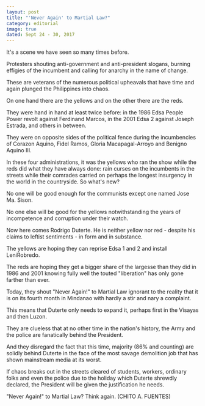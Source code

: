 ```yaml
---
layout: post
title: "'Never Again' to Martial Law?"
category: editorial
image: true
dated: Sept 24 - 30, 2017
---
```


It's a scene we have seen so many times before.

Protesters shouting anti-government and anti-president slogans, burning effigies of the incumbent and calling for anarchy in the name of change.

These are veterans of the numerous political upheavals that have time and again plunged the Philippines into chaos.

On one hand there are the yellows and on the other there are the reds.

They were hand in hand at least twice before: in the 1986 Edsa People Power revolt against Ferdinand Marcos, in the 2001 Edsa 2 against Joseph Estrada, and others in between.

They were on opposite sides of the political fence during the incumbencies of Corazon Aquino, Fidel Ramos, Gloria Macapagal-Arroyo and Benigno Aquino III. 

In these four administrations, it was the yellows who ran the show while the reds did what they have always done: rain curses on the incumbents in the streets while their comrades carried on perhaps the longest insurgency in the world in the countryside.
So what's new?

No one will be good enough for the communists except one named Jose Ma. Sison.

No one else will be good for the yellows notwithstanding the years of incompetence and corruption under their watch.

Now here comes Rodrigo Duterte. He is neither yellow nor red - despite his claims to leftist sentiments - in form and in substance.

The yellows are hoping they can reprise Edsa 1 and 2 and install LeniRobredo.

The reds are hoping they get a bigger share of the largesse than they did in 1986 and 2001 knowing fully well the touted "liberation" has only gone farther than ever.

Today, they shout "Never Again!" to Martial Law ignorant to the reality that it is on its fourth month in Mindanao with hardly a stir and nary a complaint.

This means that Duterte only needs to expand it, perhaps first in the Visayas and then Luzon.

They are clueless that at no other time in the nation's history, the Army and the police are fanatically behind the President.

And they disregard the fact that this time, majority (86% and counting) are solidly behind Duterte in the face of the most savage demolition job that has shown mainstream media at its worst.

If chaos breaks out in the streets cleared of students, workers, ordinary folks and even the police due to the holiday which Duterte shrewdly declared, the President will be given the justification he needs. 

"Never Again!" to Martial Law? Think again. (CHITO A. FUENTES)

